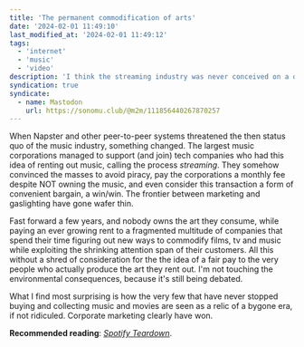 ```yaml
---
title: 'The permanent commodification of arts'
date: '2024-02-01 11:49:10'
last_modified_at: '2024-02-01 11:49:12'
tags:
  - 'internet'
  - 'music'
  - 'video'
description: 'I think the streaming industry was never conceived on a decent business model. Its level of gaslighting is astonishing, and successful.'
syndication: true
syndicate:
  - name: Mastodon
    url: https://sonomu.club/@m2m/111856440267870257
---
```

When Napster and other peer-to-peer systems threatened the then  status quo of the music industry, something changed. The largest music corporations managed to support (and join) tech companies who had this idea of renting out music, calling the process _streaming_. They somehow convinced the masses to avoid piracy, pay the corporations a monthly fee despite NOT owning the music, and even consider this transaction a form of convenient bargain, a win/win. The frontier between marketing and gaslighting have gone wafer thin.

Fast forward a few years, and nobody owns the art they consume, while paying an ever growing rent to a fragmented multitude of companies that spend their time figuring out new ways to commodify films, tv and music while exploiting the shrinking attention span of their customers. All this without a shred of consideration for the the idea of a fair pay to the very people who actually produce the art they rent out. I'm not touching the environmental consequences, because it's still being debated. 

What I find most surprising is how the very few that have never stopped buying and collecting music and movies are seen as a relic of a bygone era, if not ridiculed. Corporate marketing clearly have won.

**Recommended reading**: [_Spotify Teardown_](https://mitpress.mit.edu/9780262038904/spotify-teardown/).